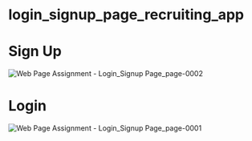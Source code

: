 # login_signup_page_recruiting_app

# Sign Up
![Web Page Assignment - Login_Signup Page_page-0002](https://github.com/dipanshu18/login_signup_page_recruiting_app/assets/88198352/738f14c3-b553-4e31-8f45-ef6f0f869080)


# Login
![Web Page Assignment - Login_Signup Page_page-0001](https://github.com/dipanshu18/login_signup_page_recruiting_app/assets/88198352/67463755-91ef-4bbd-b4a6-a56b1a869bff)
